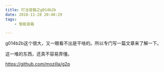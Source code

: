 ```yaml
---
title: 叮当音箱之g014b2b
date: 2018-11-28 20:48:29
tags:
	- 智能音箱

---
```




g014b2b这个很大，又一眼看不出是干啥的。所以专门写一篇文章来了解一下。



这一堆的东西，还真不容易弄懂。

https://github.com/mozilla/g2p

